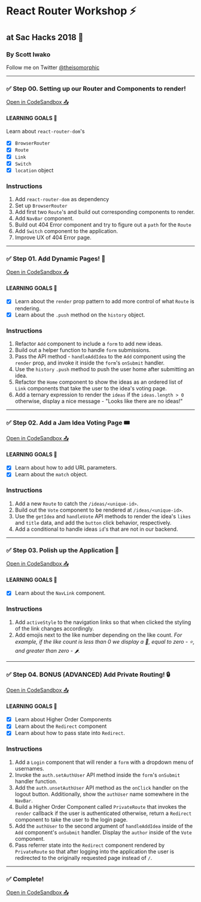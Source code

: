 # React Router Workshop ⚡️

## at Sac Hacks 2018 🚀

### By Scott Iwako

Follow me on Twitter [@theisomorphic](https://twitter.com/theisomorphic)

---

### ✅ Step 00. Setting up our Router and Components to render!

[Open in CodeSandbox 📤](https://bit.ly/2PRkYmG)

#### LEARNING GOALS 🥅

Learn about `react-router-dom`'s

- [x] `BrowserRouter`
- [x] `Route`
- [x] `Link`
- [x] `Switch`
- [x] `location` object

### Instructions

1. Add `react-router-dom` as dependency
2. Set up `BrowserRouter`
3. Add first two `Route`'s and build out corresponding components to render.
4. Add `NavBar` component.
5. Build out 404 Error component and try to figure out a `path` for the `Route`
6. Add `Switch` component to the application.
7. Improve UX of 404 Error page.


---

### ✅ Step 01. Add Dynamic Pages! 🚀

[Open in CodeSandbox 📤](https://bit.ly/2Diy1Hl)

#### LEARNING GOALS 🥅

- [x] Learn about the `render` prop pattern to add more control of what `Route` is rendering.
- [x] Learn about the `.push` method on the `history` object.

### Instructions

1. Refactor `Add` component to include a `form` to add new ideas.
2. Build out a helper function to handle `form` submissions.
3. Pass the API method - `handleAddIdea` to the `Add` component using the `render` prop, and invoke it inside the `form`'s `onSubmit` handler.
4. Use the `history` `.push` method to push the user home after submitting an idea.
5. Refactor the `Home` component to show the ideas as an ordered list of `Link` components that take the user to the idea's voting page.
6. Add a ternary expression to render the `ideas` if the `ideas.length > 0` otherwise, display a nice message - "Looks like there are no ideas!"

---

### ✅ Step 02. Add a Jam Idea Voting Page 🎟

[Open in CodeSandbox 📤](https://bit.ly/2AZBAjV)

#### LEARNING GOALS 🥅

- [x] Learn about how to add URL parameters.
- [x] Learn about the `match` object.

### Instructions

1. Add a new `Route` to catch the `/ideas/<unique-id>`.
2. Build out the `Vote` component to be rendered at `/ideas/<unique-id>`.
3. Use the `getIdea` and `handleVote` API methods to render the idea's `likes` and `title` data, and add the `button` click behavior, respectively.
4. Add a conditional to handle ideas `id`'s that are not in our backend.

---

### ✅ Step 03. Polish up the Application 💅

[Open in CodeSandbox 📤](https://bit.ly/2RMTagB)

#### LEARNING GOALS 🥅

- [x] Learn about the `NavLink` component.

### Instructions

1. Add `activeStyle` to the navigation links so that when clicked the styling of the link changes accordingly.
2. Add emojis next to the like number depending on the like count. _For example, if the like count is less than 0 we display a 💩, equal to zero - ⭐️, and greater than zero - 🌶._

---

### ✅ Step 04. BONUS (ADVANCED) Add Private Routing! 🔒

[Open in CodeSandbox 📤](https://bit.ly/2zJKccI)

#### LEARNING GOALS 🥅

- [x] Learn about Higher Order Components
- [x] Learn about the `Redirect` component
- [x] Learn about how to pass state into `Redirect`.

### Instructions

1. Add a `Login` component that will render a `form` with a dropdown menu of usernames.
2. Invoke the `auth.setAuthUser` API method inside the `form`'s `onSubmit` handler function.
3. Add the `auth.unsetAuthUser` API method as the `onClick` handler on the logout button. Additionally, show the `authUser` name somewhere in the `NavBar`.
4. Build a Higher Order Component called `PrivateRoute` that invokes the `render` callback if the user is authenticated otherwise, return a `Redirect` component to take the user to the login page.
5. Add the `authUser` to the second argument of `handleAddIdea` inside of the `Add` component's `onSubmit` handler. Display the `author` inside of the `Vote` component.
6. Pass referrer state into the `Redirect` component rendered by `PrivateRoute` so that after logging into the application the user is redirected to the originally requested page instead of `/`.

---

### ✅ Complete!
[Open in CodeSandbox 📤](https://bit.ly/2OAspKt)
